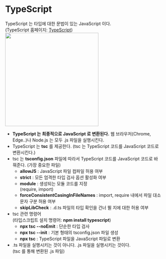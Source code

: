 # TypeScript
TypeScript 는 타입에 대한 문법이 있는 JavaScript 이다.
<br>(TypeScript 홈페이지: [TypeScript](https://www.typescriptlang.org/))
<br><img src="https://upload.wikimedia.org/wikipedia/commons/4/4c/Typescript_logo_2020.svg" width=300px>

* **TypeScript 는 최종적으로 JavaScript 로 변환된다.** 웹 브라우저(Chrome, Edge..)나 Node.js 는 모두 .js 파일을 실행시킨다.
* TypeScript 는 **tsc** 를 제공한다. (tsc 는 TypeScript 코드를 JavaScript 코드로 변환시킨다.)
* tsc 는 **tsconfig.json** 파일에 따라서 TypeScript 코드를 JavaScript 코드로 바꿔준다. (가장 중요한 파일)
  * **allowJS** : JavaScript 파일 컴파일 허용 여부
  * **strict** : 모든 엄격한 타입 검사 옵션 활성화 여부
  * **module** : 생성되는 모듈 코드를 지정<br>(require, import)
  * **forceConsistentCasingInFileNames** : import, require 내에서 파일 대소문자 구분 허용 여부
  * **skipLibCheck** : .d.ts 파일의 타입 확인을 건너 뛸 지에 대한 허용 여부
* tsc 관련 명령어<br>(타입스크립트 설치 명령어: **npm install typescript**)
  * **npx tsc --noEmit** : 단순한 타입 검사
  * **npx tsc --init** : 기본 형태의 tsconfig.json 파일 생성
  * **npx tsc** : TypeScript 파일을 JavaScript 파일로 변환
* .ts 파일을 실행시키는 것이 아니다. .js 파일을 실행시키는 것이다.<br>(tsc 를 통해 변환된 .js 파일)
